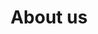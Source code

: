 ---
title: 'About us'
showInNav: true
sections:
    items:
        -
            template: fullHeightBanner
            backgroundImage: b66ba8f6703592bb5a2d2d01a3e18b0500db998b
            text: '# We''re a nonprofit, child friendly café'
            button:
                target: _self
        -
            template: richTextSection
            button:
                target: _self
            text: "## Who are we?\nLorem ipsum dolor sit amet, consectetur adipiscing elit. Curabitur tincidunt justo at nulla tempus, eget pretium velit lobortis. Vestibulum porttitor, eros pellentesque elementum aliquam, mauris ligula varius nisi, vitae sodales urna ex quis risus. Maecenas fermentum eget dui a convallis\n\n## Nonprofit\nLorem ipsum dolor sit amet, consectetur adipiscing elit. Curabitur tincidunt justo at nulla tempus, eget pretium velit lobortis. Vestibulum porttitor, eros pellentesque elementum aliquam, mauris ligula varius nisi, vitae sodales urna ex quis risus. Maecenas fermentum eget dui a convallis\n\n## What we believe in\nLorem ipsum dolor sit amet, consectetur adipiscing elit. Curabitur tincidunt justo at nulla tempus, eget pretium velit lobortis. Vestibulum porttitor, eros pellentesque elementum aliquam, mauris ligula varius nisi, vitae sodales urna ex quis risus. Maecenas fermentum eget dui a convallis"
        -
            heading: 'How can I help?'
            textBlocks:
                items:
                    -
                        text: "### Bar & kitchen\nLorem ipsum dolor sit amet, consectetur adipiscing elit. Curabitur tincidunt justo at nulla tempus, eget pretium velit lobortis. Vestibulum porttitor, eros pellentesque elementum aliquam, mauris ligula varius nisi, vitae sodales urna ex quis risus. Maecenas fermentum eget dui a convallis"
                        image: 2112a2ef8c726ecb25d2ff19d7eda67047559ae7
                    -
                        text: "### Music & event\nLorem ipsum dolor sit amet, consectetur adipiscing elit. Curabitur tincidunt justo at nulla tempus, eget pretium velit lobortis. Vestibulum porttitor, eros pellentesque elementum aliquam, mauris ligula varius nisi, vitae sodales urna ex quis risus. Maecenas fermentum eget dui a convalli"
                        image: 2112a2ef8c726ecb25d2ff19d7eda67047559ae7
                    -
                        text: "### Activity group\nLorem ipsum dolor sit amet, consectetur adipiscing elit. Curabitur tincidunt justo at nulla tempus, eget pretium velit lobortis. Vestibulum porttitor, eros pellentesque elementum aliquam, mauris ligula varius nisi, vitae sodales urna ex quis risus. Maecenas fermentum eget dui a convalli"
                        image: 2112a2ef8c726ecb25d2ff19d7eda67047559ae7
                schemaBindings:
                    - bb487498319208a9d37ff2b0df17ccf4a68e5f32
                    - bb487498319208a9d37ff2b0df17ccf4a68e5f32
                    - bb487498319208a9d37ff2b0df17ccf4a68e5f32
            template: textBlocks
    schemaBindings:
        - f84c8965eebe4f899d6fe60a8c1d5f3622d4af7f
        - 62e866588024b3ad69712a5cbbb1642c1bfbdc9e
        - 085504b41ff3fda9b90eab221834f96cc5bb5cc5
meta:
    id: 75fb3bd6e8d858ca23300c720820d60467289a46
    parentId: ""
    language: en
permalink: /about-us/
layout: sectionPage
---
